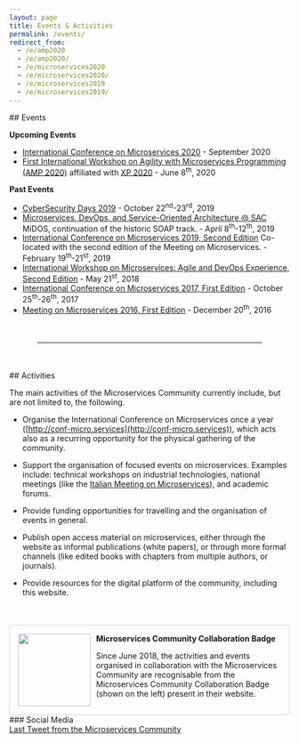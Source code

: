 ```yaml
---
layout: page
title: Events & Activities
permalink: /events/
redirect_from:
  - /e/amp2020
  - /e/amp2020/
  - /e/microservices2020
  - /e/microservices2020/
  - /e/microservices2019
  - /e/microservices2019/
---
```


<section>
<div class="container">
<div class="row">
<div class="block">
<div class="col-xs-12" markdown="1">
<div class="text-justify col-xs-12" markdown="1">
<div class="section-title" markdown="1">
## Events
</div>

<strong>Upcoming Events</strong>
<ul>
  <li>
    <a href="https://conf-micro.services/2020/index.html">International Conference on Microservices 2020</a> - September 2020
  </li>
  <li>
    <a href="https://split.to/amp2020">First International Workshop on Agility with Microservices Programming (AMP 2020)</a> 
      <span class="small">affiliated with <a href="https://www.agilealliance.org/xp2020/">XP 2020</a></span> - June 8<sup>th</sup>, 2020
  </li>
</ul>

<strong>Past Events</strong>
<ul>
  <li>
      <a href="https://cyberdays2019.sdu.dk">CyberSecurity Days 2019</a> - October 22<sup>nd</sup>-23<sup>rd</sup>, 2019
  </li>
  <li>
    <a href="https://midos2019.sdu.dk">Microservices, DevOps, and Service-Oriented Architecture @ SAC</a>
      <span class="small">MiDOS, continuation of the historic SOAP track.</span> - April 8<sup>th</sup>-12<sup>th</sup>, 2019
  </li>
  <li>
    <a href="http://conf-micro.services/2019/index.html">International Conference on Microservices 2019, Second Edition</a>
      <span class="small">Co-located with the second edition of the Meeting on Microservices.</span> - February 19<sup>th</sup>-21<sup>st</sup>, 2019
  </li>
  <li><a href="https://sites.google.com/view/made18/">International Workshop on Microservices: Agile and DevOps Experience, Second Edition</a> - May 21<sup>st</sup>, 2018</li>
  <li><a href="http://conf-micro.services/2017/index.html">International Conference on Microservices 2017, First Edition</a> - October 25<sup>th</sup>-26<sup>th</sup>, 2017</li>
  <li><a href="http://www.italianasoftware.com/mom2016_eng.html">Meeting on Microservices 2016, First Edition</a> - December 20<sup>th</sup>, 2016</li>
</ul>

<div style="margin:50px"><hr></div>

<div class="clear-fix"></div>

<div class="row" style="padding-bottom:50px;">

<div class="col-xs-12 col-md-7">
<div markdown="1">

<div class="section-title" markdown="1">
## Activities
</div>

The main activities of the Microservices Community currently include, but are not limited to, the following.

- Organise the International Conference on Microservices once a year ([http://conf-micro.services](http://conf-micro.services)), which acts also as a recurring opportunity for the physical gathering of the community.

- Support the organisation of focused events on microservices. Examples include: technical workshops on industrial technologies, national meetings (like the [Italian Meeting on Microservices](http://www.italianasoftware.com/mom2016_eng.html)), and academic forums.

- Provide funding opportunities for travelling and the organisation of events in general.

- Publish open access material on microservices, either through the website as informal publications (white papers), or through more formal channels (like edited books with chapters from multiple authors, or journals).

- Provide resources for the digital platform of the community, including this website.

<div id="badge" style="overflow: auto;padding: 15px;border: 1px solid lightgray;border-radius: 5px; margin-top: 50px;"><img style="float:left;width:130px; padding-right:10px;" src="/assets/images/Badge_MC_Supported_black.png" alt="">
<div class="pt-2">
<strong>Microservices Community Collaboration Badge</strong>
<p>
Since June 2018, the activities and events organised in collaboration with the Microservices Community are recognisable from the Microservices Community Collaboration Badge (shown on the left) present in their website.</p>
</div>
</div>
</div>
</div>

<div class="col-xs-12 col-md-offset-1 col-md-4" markdown="1">
### Social Media

<div>
<a class="twitter-timeline" data-tweet-limit="1" data-height="400" href="https://twitter.com/c_microservices">Last Tweet from the Microservices Community</a> <script async src="//platform.twitter.com/widgets.js" charset="utf-8"></script>
</div>
</div>

</div>
</div>
</div>
</div>
</div>
</div>
</section>